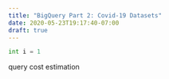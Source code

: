 ```yaml
---
title: "BigQuery Part 2: Covid-19 Datasets"
date: 2020-05-23T19:17:40-07:00
draft: true
---
```


```python
int i = 1
```
query cost estimation
